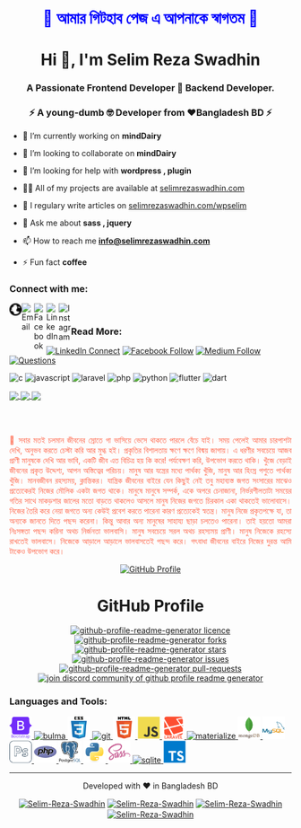 <h1 align="center" style="color:blue">🤝 আমার গিটহাব পেজ এ আপনাকে স্বাগতম 🤝</h1>
<h1 align="center">Hi 👋, I'm Selim Reza Swadhin</h1>
<h3 align="center">A Passionate Frontend Developer 👋 Backend Developer.</h3>
<h3 align="center">⚡ A young-dumb 🤓 Developer from ❤️Bangladesh BD ⚡</h3>

- 🔭 I’m currently working on **mindDairy**

- 👯 I’m looking to collaborate on **mindDairy**

- 🤔 I’m looking for help with **wordpress , plugin**

- 👨‍💻 All of my projects are available at [selimrezaswadhin.com](selimrezaswadhin.com)

- 📝 I regulary write articles on [selimrezaswadhin.com/wpselim](selimrezaswadhin.com/wpselim)

- 💬 Ask me about **sass , jquery**

- 📫 How to reach me **info@selimrezaswadhin.com**

- ⚡ Fun fact **coffee**

### Connect with me:

[<img align="left" alt="Website" width="22px" src="https://raw.githubusercontent.com/iconic/open-iconic/master/svg/globe.svg" />](https://selimrezaswadhin.com)
[<img align="left" alt="Email" width="22px" src="https://cdn.jsdelivr.net/npm/simple-icons@v3/icons/gmail.svg" />](https://mail.google.com/mail/)
[<img align="left" alt="Facebook" width="22px" src="https://cdn.jsdelivr.net/npm/simple-icons@v3/icons/facebook.svg" />](https://www.facebook.com/srswadhin) 
[<img align="left" alt="LinkedIn" width="22px" src="https://cdn.jsdelivr.net/npm/simple-icons@v3/icons/linkedin.svg" />](https://www.linkedin.com/in/selim-reza-swadhin-a55278105/)
[<img align="left" alt="Instagram" width="22px" src="https://cdn.jsdelivr.net/npm/simple-icons@v3/icons/instagram.svg" />](https://www.instagram.com/mdsr.swadhin/)
<br/>

### Read More:

[![LinkedIn Connect](https://img.shields.io/badge/%20-Connect-black?color=14171A&labelColor=212121&logo=linkedin&logoColor=ffffff)](https://https://www.linkedin.com/in/selim-reza-swadhin-a55278105/) 
[![Facebook Follow](https://img.shields.io/badge/%20-Follow-black?color=14171A&labelColor=1976d2&logo=facebook&logoColor=ffffff)](https://www.facebook.com/srswadhin) 
[![Medium Follow](https://img.shields.io/badge/%20-Follow-black?color=14171A&labelColor=1976d2&logo=medium&logoColor=ffffff)](https://medium.com/) 
[![Questions](https://img.shields.io/badge/%20-Questions-black?color=14171A&labelColor=fff&logo=stackoverflow&logoColor=0c0d0e26)](https://stackoverflow.com/)


<p align="left">
 <img src="https://devicons.github.io/devicon/devicon.git/icons/c/c-original.svg" alt="c" width="20" height="20"/>
 <img src="https://devicons.github.io/devicon/devicon.git/icons/javascript/javascript-original.svg" alt="javascript" width="20" height="20"/>
 <img src="https://devicons.github.io/devicon/devicon.git/icons/laravel/laravel-plain-wordmark.svg" alt="laravel" width="20" height="20"/>
 <img src="https://devicons.github.io/devicon/devicon.git/icons/php/php-original.svg" alt="php" width="20" height="20"/> 
 <img src="https://devicons.github.io/devicon/devicon.git/icons/python/python-original-wordmark.svg" alt="python" width="20" height="20"/>
 <img src="https://cdn.jsdelivr.net/npm/simple-icons@3.1.0/icons/flutter.svg" alt="flutter" width="20" height="20"/>
 <img src="https://cdn.jsdelivr.net/npm/simple-icons@3.1.0/icons/dart.svg" alt="dart" width="20" height="20"/>
</p>

<a href="https://github.com/Selim-Reza-Swadhin">
  <img align="center" src="https://github-readme-stats.vercel.app/api/top-langs/?username=Selim-Reza-Swadhin&theme=merko&show_icon=true" />
</a>
<a href="https://github.com/Selim-Reza-Swadhin">
 <img align="center" src="https://github-readme-stats.vercel.app/api?username=Selim-Reza-Swadhin&theme=highcontrast&show_icons=true"/>
</a>

<a href="https://github.com/Selim-Reza-Swadhin">
 <img align="center" src="https://github-readme-stats.vercel.app/api/pin/?username=Selim-Reza-Swadhin&repo=Sass-Project-Tutorial"/>
</a>



<br/><br/>

<p align="center" style="text-align:justify;color:tomato">
🏃 সবার মতই চলমান জীবনের স্রোতে গা ভাসিয়ে ভেসে থাকতে পারলে বেঁচে যাই। সময় পেলেই আমার চারপাশটা দেখি, অনুভব করতে চেস্টা করি আর মুগ্ধ হই। প্রকৃতির বিশালতায় ক্ষণে ক্ষণে বিষ্ময় জাগায়। এ ধরণীর সবচেয়ে আজব প্রাণী মানুষকে দেখি আর ভাবি, একটি জীব এত বিচিত্র হয় কি করে! পর্যবেক্ষণ করি, উপভোগ করতে থাকি। খুঁজে বেড়াই জীবনের প্রকৃত উদ্দেশ্য, আপন অস্তিত্বের পরিচয়। মানুষ আর যন্ত্রের মধ্যে পার্থক্য খুঁজি, মানুষ আর হিংস্র পশুতে পার্থক্য খুঁজি। মানবজীবন রহস্যময়, ক্লান্তিকর। যান্ত্রিক জীবনের বাইরে যেন কিছুই নেই তবু মহাব্যস্ত জগত সংসারের মাঝেও প্রত্যেকেরই নিজের মৌলিক একটা জগত থাকে। মানুষে মানুষে সম্পর্ক, একে অপরে চেনাজানা, নির্ভরশীলতাটা সময়ের গতির সাথে মাকড়শার জালের মতো বাড়তে থাকলেও আসলে মানুষ নিজের জগতে চিরকাল একা থাকতেই ভালোবাসে। নিজের তৈরি করে নেয়া জগতে অন্য কেউই প্রবেশ করতে পারেনা কারণ প্রত্যেকেই স্বতন্ত্র। মানুষ নিজে প্রকৃতপক্ষে যা, তা অন্যকে জানতে দিতে পছন্দ করেনা। কিন্তু আবার অন্য মানুষের সাহায্য ছাড়া চলতেও পারেনা। তাই হয়তো আমরা নিঃসঙ্গতা পছন্দ করিনা অথচ নির্জনতা ভালবাসি। মানুষ সবচেয়ে সরল অথচ রহস্যময় প্রাণী। মানুষ নিজেকে রহস্যে রাখতেই ভালবাসে। নিজেকে আড়ালে আড়ালে ভালবাসতেই পছন্দ করে। গৎবাধা জীবনের বাইরে নিজের দুরন্ত আমি টাকেও উপভোগ করে।
<p/>




<p align="center">
  <a href="#">
    <img alt="GitHub Profile" src="./src/images/mdg.png" width="60" />
  </a>
</p>
<h1 align="center">
  GitHub Profile
</h1>

<p align="center">
<a href="https://github.com/Selim-Reza-Swadhin/github-profile-readme-generator/blob/master/LICENSE" target="blank">
<img src="https://img.shields.io/github/license/Selim-Reza-Swadhin/github-profile-readme-generator?style=flat-square" alt="github-profile-readme-generator licence" />
</a>
<a href="https://github.com/Selim-Reza-Swadhin/github-profile-readme-generator/fork" target="blank">
<img src="https://img.shields.io/github/forks/Selim-Reza-Swadhin/github-profile-readme-generator?style=flat-square" alt="github-profile-readme-generator forks"/>
</a>
<a href="https://github.com/Selim-Reza-Swadhin/github-profile-readme-generator/stargazers" target="blank">
<img src="https://img.shields.io/github/stars/Selim-Reza-Swadhin/github-profile-readme-generator?style=flat-square" alt="github-profile-readme-generator stars"/>
</a>
<a href="https://github.com/Selim-Reza-Swadhin/github-profile-readme-generator/issues" target="blank">
<img src="https://img.shields.io/github/issues/Selim-Reza-Swadhin/github-profile-readme-generator?style=flat-square" alt="github-profile-readme-generator issues"/>
</a>
<a href="https://github.com/Selim-Reza-Swadhin/github-profile-readme-generator/pulls" target="blank">
<img src="https://img.shields.io/github/issues-pr/Selim-Reza-Swadhin/github-profile-readme-generator?style=flat-square" alt="github-profile-readme-generator pull-requests"/>
</a>
<a href="https://discord.gg/HHMs7Eg" target="blank">
<img src="https://img.shields.io/discord/735303195105951764?label=Join%20Community&logo=discord&style=flat-square" alt="join discord community of github profile readme generator"/>
</a>
</p>




<h3 align="left">Languages and Tools:</h3>
<p align="left"> <a href="https://getbootstrap.com" target="_blank"> <img src="https://raw.githubusercontent.com/devicons/devicon/master/icons/bootstrap/bootstrap-plain-wordmark.svg" alt="bootstrap" width="40" height="40"/> </a> <a href="https://bulma.io/" target="_blank"> <img src="https://raw.githubusercontent.com/gilbarbara/logos/804dc257b59e144eaca5bc6ffd16949752c6f789/logos/bulma.svg" alt="bulma" width="40" height="40"/> </a> <a href="https://www.w3schools.com/css/" target="_blank"> <img src="https://raw.githubusercontent.com/devicons/devicon/master/icons/css3/css3-original-wordmark.svg" alt="css3" width="40" height="40"/> </a> <a href="https://git-scm.com/" target="_blank"> <img src="https://www.vectorlogo.zone/logos/git-scm/git-scm-icon.svg" alt="git" width="40" height="40"/> </a> <a href="https://www.w3.org/html/" target="_blank"> <img src="https://raw.githubusercontent.com/devicons/devicon/master/icons/html5/html5-original-wordmark.svg" alt="html5" width="40" height="40"/> </a> <a href="https://developer.mozilla.org/en-US/docs/Web/JavaScript" target="_blank"> <img src="https://raw.githubusercontent.com/devicons/devicon/master/icons/javascript/javascript-original.svg" alt="javascript" width="40" height="40"/> </a> <a href="https://laravel.com/" target="_blank"> <img src="https://raw.githubusercontent.com/devicons/devicon/master/icons/laravel/laravel-plain-wordmark.svg" alt="laravel" width="40" height="40"/> </a> <a href="https://materializecss.com/" target="_blank"> <img src="https://raw.githubusercontent.com/prplx/svg-logos/5585531d45d294869c4eaab4d7cf2e9c167710a9/svg/materialize.svg" alt="materialize" width="40" height="40"/> </a> <a href="https://www.mongodb.com/" target="_blank"> <img src="https://raw.githubusercontent.com/devicons/devicon/master/icons/mongodb/mongodb-original-wordmark.svg" alt="mongodb" width="40" height="40"/> </a> <a href="https://www.mysql.com/" target="_blank"> <img src="https://raw.githubusercontent.com/devicons/devicon/master/icons/mysql/mysql-original-wordmark.svg" alt="mysql" width="40" height="40"/> </a> <a href="https://www.photoshop.com/en" target="_blank"> <img src="https://raw.githubusercontent.com/devicons/devicon/master/icons/photoshop/photoshop-line.svg" alt="photoshop" width="40" height="40"/> </a> <a href="https://www.php.net" target="_blank"> <img src="https://raw.githubusercontent.com/devicons/devicon/master/icons/php/php-original.svg" alt="php" width="40" height="40"/> </a> <a href="https://www.postgresql.org" target="_blank"> <img src="https://raw.githubusercontent.com/devicons/devicon/master/icons/postgresql/postgresql-original-wordmark.svg" alt="postgresql" width="40" height="40"/> </a> <a href="https://www.python.org" target="_blank"> <img src="https://raw.githubusercontent.com/devicons/devicon/master/icons/python/python-original.svg" alt="python" width="40" height="40"/> </a> <a href="https://sass-lang.com" target="_blank"> <img src="https://raw.githubusercontent.com/devicons/devicon/master/icons/sass/sass-original.svg" alt="sass" width="40" height="40"/> </a> <a href="https://www.sqlite.org/" target="_blank"> <img src="https://www.vectorlogo.zone/logos/sqlite/sqlite-icon.svg" alt="sqlite" width="40" height="40"/> </a> <a href="https://www.typescriptlang.org/" target="_blank"> <img src="https://raw.githubusercontent.com/devicons/devicon/master/icons/typescript/typescript-original.svg" alt="typescript" width="40" height="40"/> </a> </p>








<hr>
<p align="center">
Developed with ❤️ in Bangladesh BD 
</p>




<p align="center">
<a href="https://twitter.com/SrSwadhin" target="blank"><img align="center" src="https://cdn.jsdelivr.net/npm/simple-icons@3.0.1/icons/twitter.svg" alt="Selim-Reza-Swadhin" height="20" width="20" /></a>
<a href="https://www.linkedin.com/in/selim-reza-swadhin-a55278105/" target="blank"><img align="center" src="https://cdn.jsdelivr.net/npm/simple-icons@3.0.1/icons/linkedin.svg" alt="Selim-Reza-Swadhin" height="20" width="20" /></a>
<a href="https://web.facebook.com/srswadhin" target="blank"><img align="center" src="https://cdn.jsdelivr.net/npm/simple-icons@3.0.1/icons/facebook.svg" alt="Selim-Reza-Swadhin" height="20" width="20" /></a>
<a href="https://www.instagram.com/mdsr.swadhin/" target="blank"><img align="center" src="https://cdn.jsdelivr.net/npm/simple-icons@3.0.1/icons/instagram.svg" alt="Selim-Reza-Swadhin" height="20" width="20" /></a>
</p>


